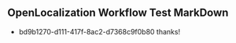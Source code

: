 ## OpenLocalization Workflow Test MarkDown
* bd9b1270-d111-417f-8ac2-d7368c9f0b80 thanks!

<!--HONumber=Aug16_HO1-->


